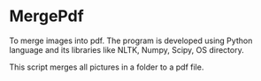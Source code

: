 # MergePdf
To merge images into pdf.
The program is developed using Python language and its libraries like NLTK, Numpy, Scipy, OS directory.

This script merges all pictures in a folder to a pdf file.
